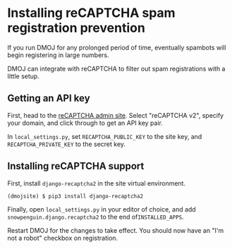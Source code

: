 # Installing reCAPTCHA spam registration prevention

If you run DMOJ for any prolonged period of time, eventually spambots will begin registering in large numbers.

DMOJ can integrate with reCAPTCHA to filter out spam registrations with a little setup.

## Getting an API key

First, head to the [reCAPTCHA admin site](https://www.google.com/recaptcha/admin).
Select "reCAPTCHA v2", specify your domain, and click through to get an API key pair.

In `local_settings.py`, set `RECAPTCHA_PUBLIC_KEY` to the site key, and `RECAPTCHA_PRIVATE_KEY` to the secret key.

## Installing reCAPTCHA support

First, install `django-recaptcha2` in the site virtual environment.

```shell-session
(dmojsite) $ pip3 install django-recaptcha2
```

Finally, open `local_settings.py` in your editor of choice, and add `snowpenguin.django.recaptcha2` to the end of`INSTALLED_APPS`.

Restart DMOJ for the changes to take effect. You should now have an "I'm not a robot" checkbox on registration.
